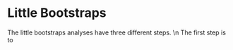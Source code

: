 # Little Bootstraps
The little bootstraps analyses have three different steps. \n
The first step is to 
